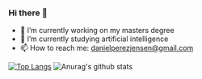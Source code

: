 ### Hi there 👋

<!--
**DanielPerezJensen/DanielPerezJensen** is a ✨ _special_ ✨ repository because its `README.md` (this file) appears on your GitHub profile.
-->

- 🔭 I’m currently working on my masters degree
- 🌱 I’m currently studying artificial intelligence
- 📫 How to reach me: danielperezjensen@gmail.com

[![Top Langs](https://github-readme-stats.vercel.app/api/top-langs/?username=DanielPerezJensen&hide=html)](https://github.com/anuraghazra/github-readme-stats)
![Anurag's github stats](https://github-readme-stats.vercel.app/api?username=DanielPerezJensen&show_icons=true&theme=cobalt)
